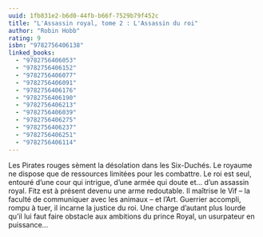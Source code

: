 ```yaml
---
uuid: 1fb831e2-b6d0-44fb-b66f-7529b79f452c
title: "L'Assassin royal, tome 2 : L'Assassin du roi"
author: "Robin Hobb"
rating: 9
isbn: "9782756406138"
linked_books:
  - "9782756406053"
  - "9782756406152"
  - "9782756406077"
  - "9782756406091"
  - "9782756406176"
  - "9782756406190"
  - "9782756406213"
  - "9782756406039"
  - "9782756406275"
  - "9782756406237"
  - "9782756406251"
  - "9782756406114"
---
```


Les Pirates rouges sèment la désolation dans les Six-Duchés. Le royaume ne dispose que de ressources limitées pour les combattre. Le roi est seul, entouré d’une cour qui intrigue, d’une armée qui doute et... d’un assassin royal. Fitz est à présent devenu une arme redoutable. Il maîtrise le Vif – la faculté de communiquer avec les animaux – et l’Art. Guerrier accompli, rompu à tuer, il incarne la justice du roi. Une charge d’autant plus lourde qu’il lui faut faire obstacle aux ambitions du prince Royal, un usurpateur en puissance...